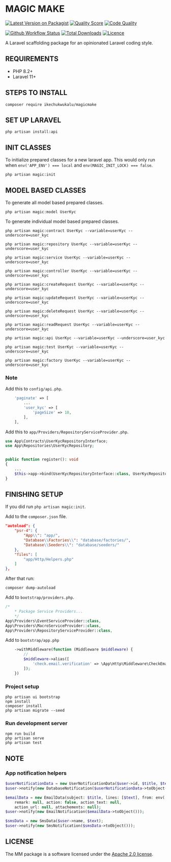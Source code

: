 # MAGIC MAKE

[![Latest Version on Packagist](https://img.shields.io/packagist/v/ikechukwukalu/magicmake?style=flat-square)](https://packagist.org/packages/ikechukwukalu/magicmake)
[![Quality Score](https://img.shields.io/scrutinizer/quality/g/ikechukwukalu/magicmake/main?style=flat-square)](https://scrutinizer-ci.com/g/ikechukwukalu/magicmake/)
[![Code Quality](https://img.shields.io/codefactor/grade/github/ikechukwukalu/magicmake?style=flat-square)](https://www.codefactor.io/repository/github/ikechukwukalu/magicmake)
<!-- [![Known Vulnerabilities](https://snyk.io/test/github/ikechukwukalu/magicmake/badge.svg?style=flat-square)](https://security.snyk.io/package/composer/ikechukwukalu%2Fmagicmake) -->
[![Github Workflow Status](https://img.shields.io/github/actions/workflow/status/ikechukwukalu/magicmake/magicmake.yml?branch=main&style=flat-square)](https://github.com/ikechukwukalu/magicmake/actions/workflows/magicmake.yml)
[![Total Downloads](https://img.shields.io/packagist/dt/ikechukwukalu/magicmake?style=flat-square)](https://packagist.org/packages/ikechukwukalu/magicmake)
[![Licence](https://img.shields.io/packagist/l/ikechukwukalu/magicmake?style=flat-square)](https://github.com/ikechukwukalu/magicmake/blob/main/LICENSE.md)

A Laravel scaffolding package for an opinionated Laravel coding style.

## REQUIREMENTS

- PHP 8.2+
- Laravel 11+

## STEPS TO INSTALL

``` shell
composer require ikechukwukalu/magicmake
```

## SET UP LARAVEL

``` shell
php artisan install:api
```

## INIT CLASSES

To initialize prepared classes for a new laravel app. This would only run when `env('APP_ENV') === local` and `env(MAGIC_INIT_LOCK) === false`.

``` shell
php artisan magic:init
```

## MODEL BASED CLASSES

To generate all model based prepared classes.

``` shell
php artisan magic:model UserKyc
```

To generate individual model based prepared classes.

``` shell
php artisan magic:contract UserKyc --variable=userKyc --underscore=user_kyc

php artisan magic:repository UserKyc --variable=userKyc --underscore=user_kyc

php artisan magic:service UserKyc --variable=userKyc --underscore=user_kyc

php artisan magic:controller UserKyc --variable=userKyc --underscore=user_kyc

php artisan magic:createRequest UserKyc --variable=userKyc --underscore=user_kyc

php artisan magic:updateRequest UserKyc --variable=userKyc --underscore=user_kyc

php artisan magic:deleteRequest UserKyc --variable=userKyc --underscore=user_kyc

php artisan magic:readRequest UserKyc --variable=userKyc --underscore=user_kyc

php artisan magic:api UserKyc --variable=userKyc --underscore=user_kyc

php artisan magic:test UserKyc --variable=userKyc --underscore=user_kyc

php artisan magic:factory UserKyc --variable=userKyc --underscore=user_kyc
```

### Note

Add this to `config/api.php`.

```php
    'paginate' => [
        ...
        'user_kyc' => [
            'pageSize' => 10,
        ],
    ],
```

Add this to `app/Providers/RepositoryServiceProvider.php`.

```php
use App\Contracts\UserKycRepositoryInterface;
use App\Repositories\UserKycRepository;


public function register(): void
{
    ...
    $this->app->bind(UserKycRepositoryInterface::class, UserKycRepository::class);
}
```


## FINISHING SETUP

If you did run `php artisan magic:init`.

Add to the `composer.json` file.

```json
"autoload": {
    "psr-4": {
        "App\\": "app/",
        "Database\\Factories\\": "database/factories/",
        "Database\\Seeders\\": "database/seeders/"
    },
    "files": [
        "app/Http/Helpers.php"
    ]
},
```

After that run:

```shell
composer dump-autoload
```

Add to `bootstrap/providers.php`.

```php
/*
    * Package Service Providers...
    */
App\Providers\EventServiceProvider::class,
App\Providers\MacroServiceProvider::class,
App\Providers\RepositoryServiceProvider::class,
```

Add to `bootstrap/app.php`

```php
    ->withMiddleware(function (Middleware $middleware) {
        //
        $middleware->alias([
            'check.email.verification' => \App\Http\Middleware\CheckEmailVerification::class,
        ]);
    })
```

### Project setup

```shell
php artisan ui bootstrap
npm install
composer install
php artisan migrate --seed
```

### Run development server

```shell
npm run build
php artisan serve
php artisan test
```

## NOTE

### App notification helpers

```php
$userNotificationData = new UserNotificationData($user->id, $title, $text);
$user->notify(new DatabaseNotification($userNotificationData->toObject()));

$emailData = new EmailData(subject: $title, lines: [$text], from: env('MAIL_FROM_ADDRESS'),
    remark: null, action: false, action_text: null,
    action_url: null, attachements: null);
$user->notify(new EmailNotification($emailData->toObject()));

$smsData = new SmsData($user->name, $text);
$user->notify(new SmsNotification($smsData->toObject()));
```

## LICENSE

The MM package is a software licensed under the [Apache 2.0 license](https://www.apache.org/licenses/LICENSE-2.0).
